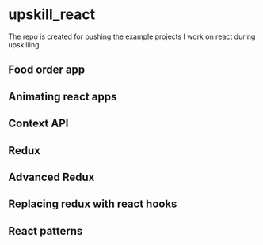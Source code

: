 # upskill_react

The repo is created for pushing the example projects I work on react during upskilling


## Food order app
## Animating react apps
## Context API
## Redux
## Advanced Redux
## Replacing redux with react hooks
## React patterns
